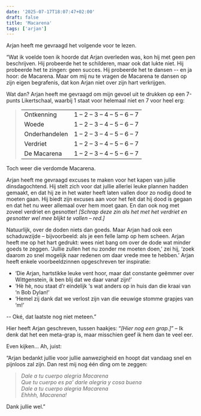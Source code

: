```yaml
---
date: '2025-07-17T18:07:47+02:00'
draft: false
title: 'Macarena'
tags: ['arjan']
---
```


Arjan heeft me gevraagd het volgende voor te lezen.

“Wat ik voelde toen ik hoorde dat Arjan overleden was, kon hij met geen pen beschrijven. Hij probeerde het te schilderen, maar ook dat lukte niet. Hij probeerde het te zingen: geen succes. Hij probeerde het te dansen -- en ja hoor: de Macarena. Maar om mij nu te vragen de Macarena te dansen op zijn eigen begrafenis, dat kon Arjan niet over zijn hart verkrijgen.

Wat dan? Arjan heeft me gevraagd om mijn gevoel uit te drukken op een 7-punts Likertschaal, waarbij 1 staat voor helemaal niet en 7 voor heel erg: 

> |               |                           |
> | ------------- | ------------------------- | 
> | Ontkenning    | 1 – 2 – 3 – 4 – 5 – 6 – 7 |
> | Woede         | 1 – 2 – 3 – 4 – 5 – 6 – 7 |
> | Onderhandelen | 1 – 2 – 3 – 4 – 5 – 6 – 7 |
> | Verdriet      | 1 – 2 – 3 – 4 – 5 – 6 – 7 |
> | De Macarena   | 1 – 2 – 3 – 4 – 5 – 6 – 7 |

Toch weer die verdomde Macarena.

Arjan heeft me gevraagd excuses te maken voor het kapen van jullie dinsdagochtend. Hij stelt zich voor dat jullie allerlei leuke plannen hadden gemaakt, en dat hij ze in het water heeft laten vallen door zo nodig dood te moeten gaan. Hij biedt zijn excuses aan voor het feit dat hij dood is gegaan en dat het nu weer allemaal over hem moet gaan. En dan ook nog met zoveel verdriet en gesnotter! *[Schrap deze zin als het met het verdriet en gesnotter wel mee blijkt te vallen – red.]*

Natuurlijk, over de doden niets dan goeds. Maar Arjan had ook een schaduwzijde – bijvoorbeeld: als je een felle lamp op hem scheen. Arjan heeft me op het hart gedrukt: wees niet bang om over de dode wat minder goeds te zeggen. ‘Jullie zullen het nu zonder me moeten doen,’ zei hij, ‘zoek daarom zo snel mogelijk naar redenen om daar vrede mee te hebben.’ Arjan heeft enkele voorbeeldzinnen opgeschreven ter inspiratie:

- ‘Die Arjan, hartstikke leuke vent hoor, maar dat constante geëmmer over Wittgenstein, ik ben blij dat we daar vanaf zijn!’
- ‘Hè hè, nou staat d’r eindelijk ‘s wat anders op in huis dan die kraai van ‘n Bob Dylan!’
- ‘Hemel zij dank dat we verlost zijn van die eeuwige stomme grapjes van ‘m!’

-- Oké, dat laatste nog niet meteen.”

Hier heeft Arjan geschreven, tussen haakjes: “*[Hier nog een grap.]*” – Ik denk dat het een meta-grap is, maar misschien geef ik hem dan te veel eer.

Even kijken... Ah, juist:

“Arjan bedankt jullie voor jullie aanwezigheid en hoopt dat vandaag snel en pijnloos zal zijn. Dan rest mij nog één ding om te zeggen:

> *Dale a tu cuerpo alegria Macarena* <br>
> *Que tu cuerpo es pa’ darle alegria y cosa buena* <br>
> *Dale a tu cuerpo alegria Macarena* <br>
> *Ehhhh, Macarena!*

Dank jullie wel.”
